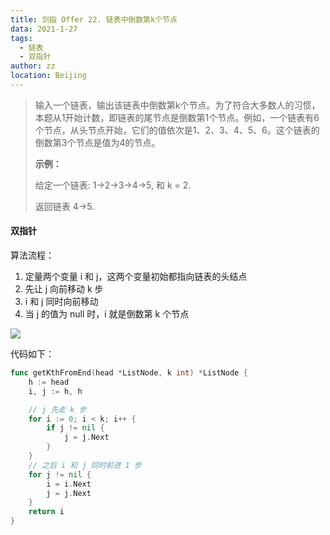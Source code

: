 ```yaml
---
title: 剑指 Offer 22. 链表中倒数第k个节点
data: 2021-1-27
tags: 
  - 链表
  - 双指针
author: zz
location: Beijing
---
```




> 输入一个链表，输出该链表中倒数第k个节点。为了符合大多数人的习惯，本题从1开始计数，即链表的尾节点是倒数第1个节点。例如，一个链表有6个节点，从头节点开始，它们的值依次是1、2、3、4、5、6。这个链表的倒数第3个节点是值为4的节点。
>
>
> 
>**示例：**
> 
>给定一个链表: 1->2->3->4->5, 和 k = 2.
> 
> 返回链表 4->5.





####  双指针

算法流程：

1. 定量两个变量 i 和 j，这两个变量初始都指向链表的头结点
2. 先让 j 向前移动 k 步
3. i 和 j 同时向前移动
4. 当 j 的值为 null 时，i 就是倒数第 k 个节点



![](https://zkept-1302605083.cos.ap-nanjing.myqcloud.com/LeetCode/%E5%89%91%E6%8C%87Offer22_%E9%93%BE%E8%A1%A8%E4%B8%AD%E5%80%92%E6%95%B0%E7%AC%ACk%E4%B8%AA%E8%8A%82%E7%82%B9.png)





代码如下：

```go
func getKthFromEnd(head *ListNode, k int) *ListNode {
    h := head
    i, j := h, h

    // j 先走 k 步
    for i := 0; i < k; i++ {
        if j != nil {
            j = j.Next
        }
    }
    // 之后 i 和 j 同时前进 1 步
    for j != nil {
        i = i.Next
        j = j.Next
    }
    return i
}
```



<Vssue :title="$title" />